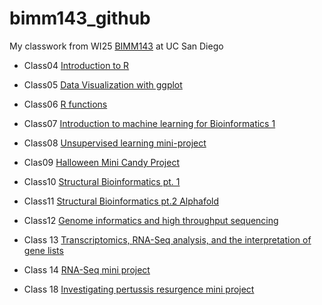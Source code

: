 # bimm143_github

My classwork from WI25 [BIMM143](https://bioboot.github.io/bimm143_W25/) at UC San Diego

- Class04 [Introduction to R](https://htmlpreview.github.io/?https://raw.githubusercontent.com/lil044/bimm143_github/refs/heads/main/Lab4-Thu1.16/Introduction-to-R.html)

- Class05 [Data Visualization with ggplot](https://htmlpreview.github.io/?https://raw.githubusercontent.com/lil044/bimm143_github/refs/heads/main/Lab5-Tue1.21/Class%205%20-%20Data%20Visualization%20with%20ggplot.html)

- Class06 [R functions](https://htmlpreview.github.io/?https://raw.githubusercontent.com/lil044/bimm143_github/refs/heads/main/Lab6-Thu1.23/Lab%206%20-%20F%20Functions%20-%201.23.html)

- Class07 [Introduction to machine learning for Bioinformatics 1](https://htmlpreview.github.io/?https://raw.githubusercontent.com/lil044/bimm143_github/refs/heads/main/Lab7-Tue1.28/Lab7_Tue1%3A28.html)

- Class08 [Unsupervised learning mini-project](https://htmlpreview.github.io/?https://raw.githubusercontent.com/lil044/bimm143_github/refs/heads/main/Lab8-Thu1.30/Lab%208%20-%20Thu%201.30.html)

- Clas09 [Halloween Mini Candy Project](https://htmlpreview.github.io/?https://raw.githubusercontent.com/lil044/bimm143_github/refs/heads/main/Lab9-Tue2.4/Lab%209%202.4%20-%20Halloween%20Candy/Lab%209%202..4%20-%20Halloween%20Candy.html)

- Class10 [Structural Bioinformatics pt. 1](https://htmlpreview.github.io/?https://raw.githubusercontent.com/lil044/bimm143_github/refs/heads/main/Lab10-Thu2.6/Lab%2010%202.6%20-%20Structural%20Bioinformatics%20(Pt.1).html)

- Class11 [Structural Bioinformatics pt.2 Alphafold](https://htmlpreview.github.io/?https://raw.githubusercontent.com/lil044/bimm143_github/refs/heads/main/Lab11-Tue2.11/Lab%2011%20-%20Tue%202.11%20-%20Predicting%20Structure%20of%20Gene.html)

- Class12 [Genome informatics and high throughput sequencing](https://htmlpreview.github.io/?https://github.com/lil044/bimm143_github/blob/main/Lab12-Thu2.13/Homework%20Lab%2011%20-%20Thu%202.13.html)

- Class 13 [Transcriptomics, RNA-Seq analysis, and the interpretation of gene lists](https://htmlpreview.github.io/?https://raw.githubusercontent.com/lil044/bimm143_github/refs/heads/main/Lab13-Tue2.18/Lab%2013%20Tue%202.18%20-%20RNA%20seq%20(pt.%201).html)

- Class 14 [RNA-Seq mini project](https://htmlpreview.github.io/?https://raw.githubusercontent.com/lil044/bimm143_github/refs/heads/main/Lab14-Thu2.20/Lab%2014%20-%20RNA%20Seq%20Analysis%20Mini%20Project.html)

- Class 18 [Investigating pertussis resurgence mini project](https://htmlpreview.github.io/?https://raw.githubusercontent.com/lil044/bimm143_github/refs/heads/main/Lab18-Thu3.6/Lab18.html)
